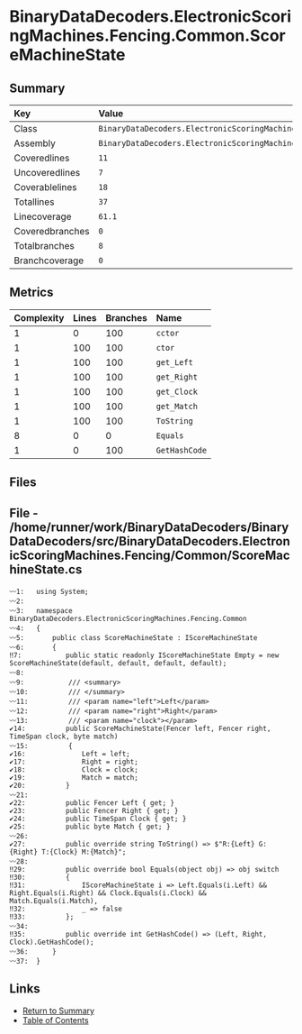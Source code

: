 ﻿# BinaryDataDecoders.ElectronicScoringMachines.Fencing.Common.ScoreMachineState

## Summary

| Key             | Value                                                                           |
| :-------------- | :------------------------------------------------------------------------------ |
| Class           | `BinaryDataDecoders.ElectronicScoringMachines.Fencing.Common.ScoreMachineState` |
| Assembly        | `BinaryDataDecoders.ElectronicScoringMachines.Fencing`                          |
| Coveredlines    | `11`                                                                            |
| Uncoveredlines  | `7`                                                                             |
| Coverablelines  | `18`                                                                            |
| Totallines      | `37`                                                                            |
| Linecoverage    | `61.1`                                                                          |
| Coveredbranches | `0`                                                                             |
| Totalbranches   | `8`                                                                             |
| Branchcoverage  | `0`                                                                             |

## Metrics

| Complexity | Lines | Branches | Name          |
| :--------- | :---- | :------- | :------------ |
| 1          | 0     | 100      | `cctor`       |
| 1          | 100   | 100      | `ctor`        |
| 1          | 100   | 100      | `get_Left`    |
| 1          | 100   | 100      | `get_Right`   |
| 1          | 100   | 100      | `get_Clock`   |
| 1          | 100   | 100      | `get_Match`   |
| 1          | 100   | 100      | `ToString`    |
| 8          | 0     | 0        | `Equals`      |
| 1          | 0     | 100      | `GetHashCode` |

## Files

## File - /home/runner/work/BinaryDataDecoders/BinaryDataDecoders/src/BinaryDataDecoders.ElectronicScoringMachines.Fencing/Common/ScoreMachineState.cs

```CSharp
〰1:   using System;
〰2:   
〰3:   namespace BinaryDataDecoders.ElectronicScoringMachines.Fencing.Common
〰4:   {
〰5:       public class ScoreMachineState : IScoreMachineState
〰6:       {
‼7:           public static readonly IScoreMachineState Empty = new ScoreMachineState(default, default, default, default);
〰8:   
〰9:           /// <summary>
〰10:          /// </summary>
〰11:          /// <param name="left">Left</param>
〰12:          /// <param name="right">Right</param>
〰13:          /// <param name="clock"></param>
✔14:          public ScoreMachineState(Fencer left, Fencer right, TimeSpan clock, byte match)
〰15:          {
✔16:              Left = left;
✔17:              Right = right;
✔18:              Clock = clock;
✔19:              Match = match;
✔20:          }
〰21:  
✔22:          public Fencer Left { get; }
✔23:          public Fencer Right { get; }
✔24:          public TimeSpan Clock { get; }
✔25:          public byte Match { get; }
〰26:  
✔27:          public override string ToString() => $"R:{Left} G:{Right} T:{Clock} M:{Match}";
〰28:  
‼29:          public override bool Equals(object obj) => obj switch
‼30:          {
‼31:              IScoreMachineState i => Left.Equals(i.Left) && Right.Equals(i.Right) && Clock.Equals(i.Clock) && Match.Equals(i.Match),
‼32:              _ => false
‼33:          };
〰34:  
‼35:          public override int GetHashCode() => (Left, Right, Clock).GetHashCode();
〰36:      }
〰37:  }
```

## Links

* [Return to Summary](Summary.md)
* [Table of Contents](../TOC.md)

